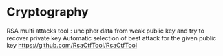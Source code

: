 # Cryptography

RSA multi attacks tool : uncipher data from weak public key and try to recover private key Automatic selection of best attack for the given public key
https://github.com/RsaCtfTool/RsaCtfTool
